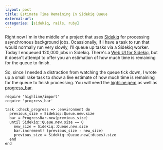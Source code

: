 ```yaml
---
layout: post
title: Estimate Time Remaining In Sidekiq Queue
external-url:
categories: [sidekiq, rails, ruby]
---
```


Right now I'm in the middle of a project that uses [Sidekiq](http://sidekiq.org/) for processing asynchronous background jobs. Ocassionally, if I have a task to run that would normally run very slowly, I'll queue up tasks via a Sidekiq worker. Today I enqueued 120,000 jobs in Sidekiq. There's a [Web UI for Sidekiq](https://github.com/mperham/sidekiq/wiki/Monitoring), but it doesn't attempt to offer you an estimation of how much time is remaining for the queue to finish.

So, since I needed a distraction from watching the queue tick down, I wrote up a small rake task to show a live estimate of how much time is remaining for the queue to finish processing. You will need the [highline gem](https://rubygems.org/gems/highline) as well as [progress_bar](https://github.com/paul/progress_bar).

    require 'highline/import'
    require 'progress_bar'

    task :check_progress => :environment do
      previous_size = Sidekiq::Queue.new.size
      bar = ProgressBar.new(previous_size)
      until Sidekiq::Queue.new.size == 0
        new_size = Sidekiq::Queue.new.size
        bar.increment! (previous_size - new_size)
        previous_size = Sidekiq::Queue.new(:dupes).size
      end
    end